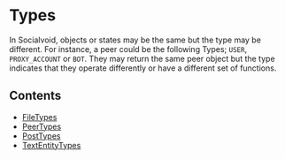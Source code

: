 # Types

In Socialvoid, objects or states may be the same but the type may be 
different. For instance, a peer could be the following Types; `USER`,
`PROXY_ACCOUNT` or `BOT`. They may return the same peer object but the
type indicates that they operate differently or have a different set of
functions.

## Contents

 - [FileTypes](FileTypes.md)
 - [PeerTypes](PeerTypes.md)
 - [PostTypes](PostTypes.md)
 - [TextEntityTypes](TextEntityTypes.md)